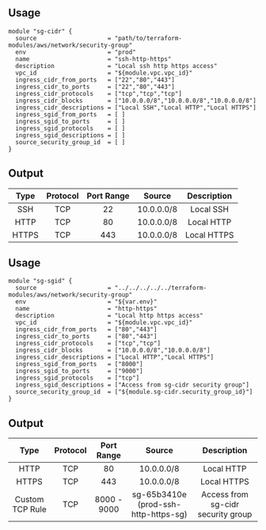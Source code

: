 ## Usage
```
module "sg-cidr" {
  source                    = "path/to/terraform-modules/aws/network/security-group"
  env                       = "prod"
  name                      = "ssh-http-https"
  description               = "Local ssh http https access"
  vpc_id                    = "${module.vpc.vpc_id}"
  ingress_cidr_from_ports   = ["22","80","443"]
  ingress_cidr_to_ports     = ["22","80","443"]
  ingress_cidr_protocols    = ["tcp","tcp","tcp"]
  ingress_cidr_blocks       = ["10.0.0.0/8","10.0.0.0/8","10.0.0.0/8"]
  ingress_cidr_descriptions = ["Local SSH","Local HTTP","Local HTTPS"]
  ingress_sgid_from_ports   = [ ]
  ingress_sgid_to_ports     = [ ]
  ingress_sgid_protocols    = [ ]
  ingress_sgid_descriptions = [ ]
  source_security_group_id  = [ ]
}
```
## Output

| Type   |Protocol   |Port Range   |Source      |Description   |
|:------:|:---------:|:-----------:|:----------:|:------------:|
| SSH   | TCP        | 22          | 10.0.0.0/8 | Local SSH    |
| HTTP  | TCP        | 80          | 10.0.0.0/8 | Local HTTP   |
| HTTPS | TCP        |443          | 10.0.0.0/8 | Local HTTPS  |

## Usage
```
module "sg-sgid" {
  source                    = "../../../../../terraform-modules/aws/network/security-group"
  env                       = "${var.env}"
  name                      = "http-https"
  description               = "Local http https access"
  vpc_id                    = "${module.vpc.vpc_id}"
  ingress_cidr_from_ports   = ["80","443"]
  ingress_cidr_to_ports     = ["80","443"]
  ingress_cidr_protocols    = ["tcp","tcp"]
  ingress_cidr_blocks       = ["10.0.0.0/8","10.0.0.0/8"]
  ingress_cidr_descriptions = ["Local HTTP","Local HTTPS"]
  ingress_sgid_from_ports   = ["8000"]
  ingress_sgid_to_ports     = ["9000"]
  ingress_sgid_protocols    = ["tcp"]
  ingress_sgid_descriptions = ["Access from sg-cidr security group"]
  source_security_group_id  = ["${module.sg-cidr.security_group_id}"]
}
```
## Output

| Type            |Protocol   |Port Range   |Source                                |Description   |
|:---------------:|:---------:|:-----------:|:------------------------------------:|:------------:|
| HTTP            | TCP       | 80          | 10.0.0.0/8                           | Local HTTP   |
| HTTPS           | TCP       | 443         | 10.0.0.0/8                           | Local HTTPS  |
| Custom TCP Rule | TCP       | 8000 - 9000 | sg-65b3410e (prod-ssh-http-https-sg) | Access from sg-cidr security group |
